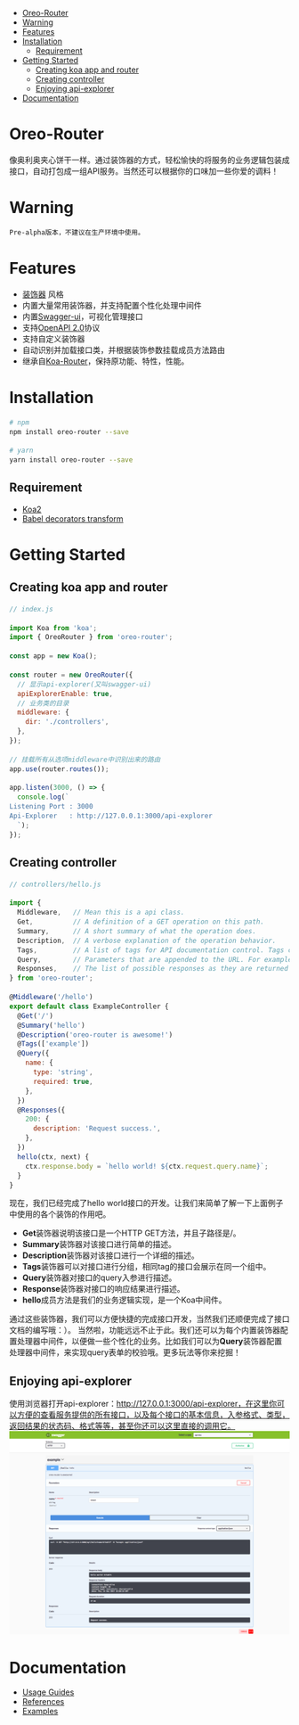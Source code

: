 [koa]: https://github.com/koajs/koa
[koa-router]: https://github.com/alexmingoia/koa-router
[proposal-decorators]: https://github.com/tc39/proposal-decorators
[oai2.0]: https://github.com/OAI/OpenAPI-Specification/blob/master/versions/2.0.md
[swagger-ui]: https://github.com/swagger-api/swagger-ui
[babel-transform-decorators]: http://babeljs.io/docs/plugins/transform-decorators

<!-- @import "[TOC]" {cmd="toc" depthFrom=1 depthTo=6 orderedList=false} -->
<!-- code_chunk_output -->

* [Oreo-Router](#oreo-router)
* [Warning](#warning)
* [Features](#features)
* [Installation](#installation)
	* [Requirement](#requirement)
* [Getting Started](#getting-started)
	* [Creating koa app and router](#creating-koa-app-and-router)
	* [Creating controller](#creating-controller)
	* [Enjoying api-explorer](#enjoying-api-explorer)
* [Documentation](#documentation)

<!-- /code_chunk_output -->

# Oreo-Router
像奥利奥夹心饼干一样。通过装饰器的方式，轻松愉快的将服务的业务逻辑包装成接口，自动打包成一组API服务。当然还可以根据你的口味加一些你爱的调料！

# Warning
```sh
Pre-alpha版本，不建议在生产环境中使用。
```

# Features
* [装饰器][proposal-decorators] 风格
* 内置大量常用装饰器，并支持配置个性化处理中间件
* 内置[Swagger-ui][swagger-ui]，可视化管理接口
* 支持[OpenAPI 2.0][oai2.0]协议
* 支持自定义装饰器
* 自动识别并加载接口类，并根据装饰参数挂载成员方法路由
* 继承自[Koa-Router][koa-router]，保持原功能、特性，性能。

# Installation
```sh
# npm
npm install oreo-router --save

# yarn
yarn install oreo-router --save
```

## Requirement
* [Koa2][koa]
* [Babel decorators transform][babel-transform-decorators]

# Getting Started

## Creating koa app and router
```js
// index.js

import Koa from 'koa';
import { OreoRouter } from 'oreo-router';

const app = new Koa();

const router = new OreoRouter({
  // 显示api-explorer(又叫swagger-ui)
  apiExplorerEnable: true,
  // 业务类的目录
  middleware: {
    dir: './controllers',
  },
});

// 挂载所有从选项middleware中识别出来的路由
app.use(router.routes());

app.listen(3000, () => {
  console.log(`
Listening Port : 3000
Api-Explorer   : http://127.0.0.1:3000/api-explorer
  `);
});
```

## Creating controller
```js
// controllers/hello.js

import {
  Middleware,   // Mean this is a api class.
  Get,          // A definition of a GET operation on this path.
  Summary,      // A short summary of what the operation does.
  Description,  // A verbose explanation of the operation behavior.
  Tags,         // A list of tags for API documentation control. Tags can be used for logical
  Query,        // Parameters that are appended to the URL. For example, in /items?id=###, the query parameter is id.
  Responses,    // The list of possible responses as they are returned from executing this operation.
} from 'oreo-router';

@Middleware('/hello')
export default class ExampleController {
  @Get('/')
  @Summary('hello')
  @Description('oreo-router is awesome!')
  @Tags(['example'])
  @Query({
    name: {
      type: 'string',
      required: true,
    },
  })
  @Responses({
    200: {
      description: 'Request success.',
    },
  })
  hello(ctx, next) {
    ctx.response.body = `hello world! ${ctx.request.query.name}`;
  }
}
```
现在，我们已经完成了hello world接口的开发。让我们来简单了解一下上面例子中使用的各个装饰的作用吧。
* **Get**装饰器说明该接口是一个HTTP GET方法，并且子路径是/。
* **Summary**装饰器对该接口进行简单的描述。
* **Description**装饰器对该接口进行一个详细的描述。
* **Tags**装饰器可以对接口进行分组，相同tag的接口会展示在同一个组中。
* **Query**装饰器对接口的query入参进行描述。
* **Response**装饰器对接口的响应结果进行描述。
* **hello**成员方法是我们的业务逻辑实现，是一个Koa中间件。

通过这些装饰器，我们可以方便快捷的完成接口开发，当然我们还顺便完成了接口文档的编写哦：）。
当然啦，功能远远不止于此。我们还可以为每个内置装饰器配置处理器中间件，以便做一些个性化的业务。比如我们可以为**Query**装饰器配置处理器中间件，来实现query表单的校验哦。更多玩法等你来挖掘！

## Enjoying api-explorer
使用浏览器打开api-explorer：http://127.0.0.1:3000/api-explorer，在这里你可以方便的查看服务提供的所有接口，以及每个接口的基本信息，入参格式、类型，返回结果的状态码、格式等等，甚至你还可以这里直接的调用它。
![hello-world](/docs/hello-world.png)

# Documentation
* [Usage Guides](./docs/usage-guides.md)
* [References](./docs/references.md)
* [Examples](https://github.com/BiteBit/oreo-router-examples)
